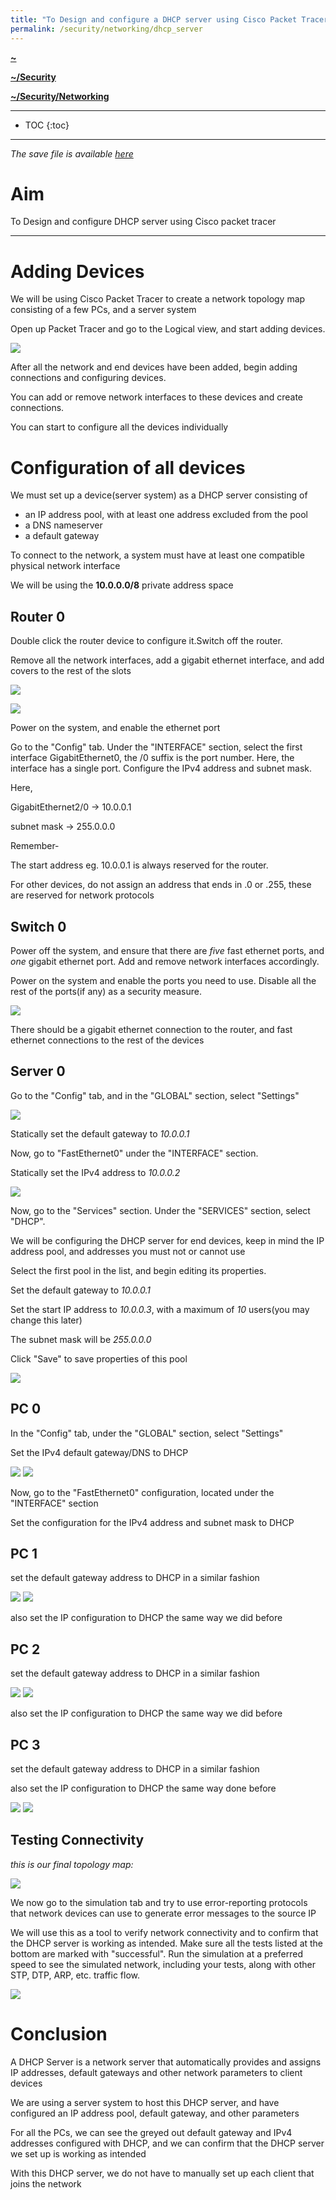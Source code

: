 ```yaml
---
title: "To Design and configure a DHCP server using Cisco Packet Tracer"
permalink: /security/networking/dhcp_server
---
```


**[~](../../../../README.md)**

**[~/Security](../../../security.md)**

**[~/Security/Networking](../0network-security.md)**

---

* TOC
{:toc}

---

*The save file is available [here](../resources/dhcp-server.pkt)*

# Aim

To Design and configure DHCP server using Cisco packet tracer

---

# Adding Devices

We will be using Cisco Packet Tracer to create a network topology map consisting of a few PCs, and a server system

Open up Packet Tracer and go to the Logical view, and start adding devices.

![](devices.jpg)

After all the network and end devices have been added, begin adding connections and configuring devices.

You can add or remove network interfaces to these devices and create connections.

You can start to configure all the devices individually

# Configuration of all devices

We must set up a device(server system) as a DHCP server consisting of

- an IP address pool, with at least one address excluded from the pool
- a DNS nameserver
- a default gateway

To connect to the network, a system must have at least one compatible physical network interface

We will be using the **10.0.0.0/8** private address space

## Router 0

Double click the router device to configure it.Switch off the router.

Remove all the network interfaces, add a gigabit ethernet interface, and add covers to the rest of the slots

![](router0a.jpg)

![](router0b.jpg)

Power on the system, and enable the ethernet port

Go to the "Config" tab. Under the "INTERFACE" section, select the first interface GigabitEthernet0, the /0 suffix is the port number. Here, the interface has a single port. Configure the IPv4 address and subnet mask.

Here,

GigabitEthernet2/0 -> 10.0.0.1

subnet mask -> 255.0.0.0

Remember-

The start address eg. 10.0.0.1 is always reserved for the router.

For other devices, do not assign an address that ends in .0 or .255, these are reserved for network protocols

## Switch 0

Power off the system, and ensure that there are _five_ fast ethernet ports, and _one_ gigabit ethernet port. Add and remove network interfaces accordingly.

Power on the system and enable the ports you need to use. Disable all the rest of the ports(if any) as a security measure.

![](switch0a.jpg)

There should be a gigabit ethernet connection to the router, and fast ethernet connections to the rest of the devices

## Server 0

Go to the "Config" tab, and in the "GLOBAL" section, select "Settings"

![](server0a.jpg)

Statically set the default gateway to _10.0.0.1_

Now, go to "FastEthernet0" under the "INTERFACE" section.

Statically set the IPv4 address to _10.0.0.2_

![](server0c.jpg)

Now, go to the "Services" section. Under the "SERVICES" section, select "DHCP".

We will be configuring the DHCP server for end devices, keep in mind the IP address pool, and addresses you must not or cannot use

Select the first pool in the list, and begin editing its properties.

Set the default gateway to _10.0.0.1_

Set the start IP address to _10.0.0.3_, with a maximum of _10_ users(you may change this later)

The subnet mask will be _255.0.0.0_

Click "Save" to save properties of this pool

![](server0b.jpg)

## PC 0

In the "Config" tab, under the "GLOBAL" section, select "Settings"

Set the IPv4 default gateway/DNS to DHCP

![](pc0a.jpg)
![](pc0b.jpg)

Now, go to the "FastEthernet0" configuration, located under the "INTERFACE" section

Set the configuration for the IPv4 address and subnet mask to DHCP

## PC 1

set the default gateway address to DHCP in a similar fashion

![](pc1a.jpg)
![](pc1b.jpg)

also set the IP configuration to DHCP the same way we did before

## PC 2

set the default gateway address to DHCP in a similar fashion

![](pc2a.jpg)
![](pc2b.jpg)

also set the IP configuration to DHCP the same way we did before

## PC 3

set the default gateway address to DHCP in a similar fashion

also set the IP configuration to DHCP the same way done before

![](pc3a.jpg)
![](pc3b.jpg)

## Testing Connectivity

_this is our final topology map:_

![](final.jpg)

We now go to the simulation tab and try to use error-reporting protocols that network devices can use to generate error messages to the source IP

We will use this as a tool to verify network connectivity and to confirm that the DHCP server is working as intended. Make sure all the tests listed at the bottom are marked with "successful". Run the simulation at a preferred speed to see the simulated network, including your tests, along with other STP, DTP, ARP, etc. traffic flow.

![](connectivity.jpg)

# Conclusion

A DHCP Server is a network server that automatically provides and assigns IP addresses, default gateways and other network parameters to client devices

We are using a server system to host this DHCP server, and have configured an IP address pool, default gateway, and other parameters

For all the PCs, we can see the greyed out default gateway and IPv4 addresses configured with DHCP, and we can confirm that the DHCP server we set up is working as intended

With this DHCP server, we do not have to manually set up each client that joins the network

